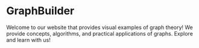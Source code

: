 # GraphBuilder

Welcome to our website that provides visual examples of graph theory! We provide concepts, algorithms, and practical applications of graphs. Explore and learn with us!



